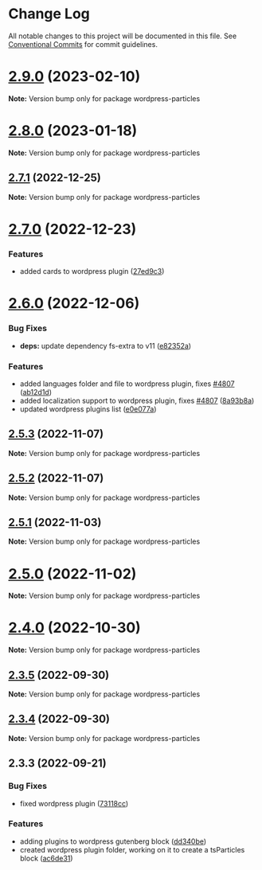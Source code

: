 # Change Log

All notable changes to this project will be documented in this file.
See [Conventional Commits](https://conventionalcommits.org) for commit guidelines.

# [2.9.0](https://github.com/matteobruni/tsparticles/compare/wordpress-particles@2.8.0...wordpress-particles@2.9.0) (2023-02-10)

**Note:** Version bump only for package wordpress-particles

# [2.8.0](https://github.com/matteobruni/tsparticles/compare/wordpress-particles@2.7.1...wordpress-particles@2.8.0) (2023-01-18)

**Note:** Version bump only for package wordpress-particles

## [2.7.1](https://github.com/matteobruni/tsparticles/compare/wordpress-particles@2.7.0...wordpress-particles@2.7.1) (2022-12-25)

**Note:** Version bump only for package wordpress-particles

# [2.7.0](https://github.com/matteobruni/tsparticles/compare/wordpress-particles@2.6.0...wordpress-particles@2.7.0) (2022-12-23)

### Features

-   added cards to wordpress plugin ([27ed9c3](https://github.com/matteobruni/tsparticles/commit/27ed9c344c26da592a83595837dea891b74d0b8b))

# [2.6.0](https://github.com/matteobruni/tsparticles/compare/wordpress-particles@2.5.3...wordpress-particles@2.6.0) (2022-12-06)

### Bug Fixes

-   **deps:** update dependency fs-extra to v11 ([e82352a](https://github.com/matteobruni/tsparticles/commit/e82352a685960603a58fb222f91d157ee65967de))

### Features

-   added languages folder and file to wordpress plugin, fixes [#4807](https://github.com/matteobruni/tsparticles/issues/4807) ([ab12d1d](https://github.com/matteobruni/tsparticles/commit/ab12d1d186ea83c01b8206c784a9915fde308d03))
-   added localization support to wordpress plugin, fixes [#4807](https://github.com/matteobruni/tsparticles/issues/4807) ([8a93b8a](https://github.com/matteobruni/tsparticles/commit/8a93b8a3d6a1327903c745d7a3b04cb41e5249c8))
-   updated wordpress plugins list ([e0e077a](https://github.com/matteobruni/tsparticles/commit/e0e077a80c8d746372f9e4dd33fb69597fd67c67))

## [2.5.3](https://github.com/matteobruni/tsparticles/compare/wordpress-particles@2.5.2...wordpress-particles@2.5.3) (2022-11-07)

**Note:** Version bump only for package wordpress-particles

## [2.5.2](https://github.com/matteobruni/tsparticles/compare/wordpress-particles@2.5.1...wordpress-particles@2.5.2) (2022-11-07)

**Note:** Version bump only for package wordpress-particles

## [2.5.1](https://github.com/matteobruni/tsparticles/compare/wordpress-particles@2.5.0...wordpress-particles@2.5.1) (2022-11-03)

**Note:** Version bump only for package wordpress-particles

# [2.5.0](https://github.com/matteobruni/tsparticles/compare/wordpress-particles@2.4.0...wordpress-particles@2.5.0) (2022-11-02)

**Note:** Version bump only for package wordpress-particles

# [2.4.0](https://github.com/matteobruni/tsparticles/compare/wordpress-particles@2.3.5...wordpress-particles@2.4.0) (2022-10-30)

**Note:** Version bump only for package wordpress-particles

## [2.3.5](https://github.com/matteobruni/tsparticles/compare/wordpress-particles@2.3.4...wordpress-particles@2.3.5) (2022-09-30)

**Note:** Version bump only for package wordpress-particles

## [2.3.4](https://github.com/matteobruni/tsparticles/compare/wordpress-particles@2.3.3...wordpress-particles@2.3.4) (2022-09-30)

**Note:** Version bump only for package wordpress-particles

## 2.3.3 (2022-09-21)

### Bug Fixes

-   fixed wordpress plugin ([73118cc](https://github.com/matteobruni/tsparticles/commit/73118cc6563453300c99818eb6efd768b9e553d0))

### Features

-   adding plugins to wordpress gutenberg block ([dd340be](https://github.com/matteobruni/tsparticles/commit/dd340be2a9f83dac1ce11c70ba97e8d1d75c6e27))
-   created wordpress plugin folder, working on it to create a tsParticles block ([ac6de31](https://github.com/matteobruni/tsparticles/commit/ac6de3168c4761af258bc5ec45cafca45eb9b3f2))
